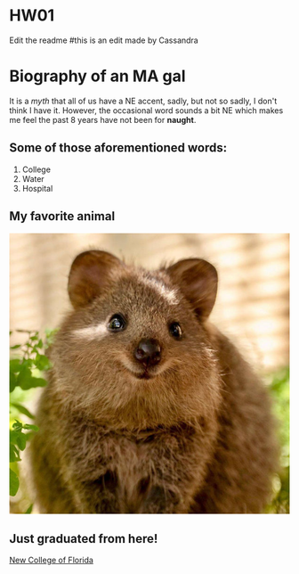 # HW01
Edit the readme
#this is an edit made by Cassandra

# Biography of an MA gal
It is a *myth* that all of us have a NE accent, sadly, but not so sadly, I don't think I have it. However, the occasional word sounds a bit NE which makes me feel the past 8 years have not been for **naught**.

## Some of those aforementioned words:

1. College
2. Water
3. Hospital
  
## My favorite animal
  
![Quokkas](quokkas.jpg)

## Just graduated from here!

[New College of Florida](http://ncf.edu)






